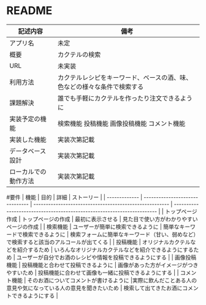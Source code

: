 # README

| 記述内容           | 備考                                                           |
| ----------------- | ------------------------------------------------------------- |
| アプリ名           | 未定                                                           |
| 概要              | カクテルの検索                                                   |
| URL               | 未実装                                                         |
| 利用方法           | カクテルレシピをキーワード、ベースの酒、味、色などの様々な条件で検索する   |
| 課題解決           | 誰でも手軽にカクテルを作ったり注文できるように                        |
| 実装予定の機能      | 検索機能 投稿機能 画像投稿機能 コメント機能                           |
| 実装した機能        | 実装次第記載                                                     |
| データベース設計    | 実装次第記載                                                      |
| ローカルでの動作方法 | 実装次第記載                                                      |

#要件
| 機能            | 目的                             | 詳細                                                    | ストーリー                                                                |
| -------------  | ------------------------------- | ------------------------------------------------------- | ----------------------------------------------------------------------- | 
| トップページ作成 | トップページの作成                  | 最初に表示させる                                          | 見た目で使い方がわかりやすいページの作成                                       |
| 検索機能        | ユーザーが簡単に検索できるように      | 簡単なキーワードで検索できるように                           | 検索フォームに簡単なキーワード（甘い、弱めなど）で検索すると該当のアルコールが出てくる |
| 投稿機能        | オリジナルカクテルなどを紹介するため   | いろんなオリジナルカクテルなどを紹介できるようにするため        | ユーザーが自分でお酒のレシピや情報を投稿できるようにする                          |
| 画像投稿機能    | 投稿機能と合わせて投稿できるように     | 画像があった方がイメージがつきやすいため                      | 投稿機能に合わせて画像も一緒に投稿できるようにする                               |
| コメント機能    | そのお酒についてコメントが書けるように  |実際に飲んだことある人の意見や気になっている人の意見を聞きたいため | 検索して出てきたお酒にコメントできるようにする                                  |